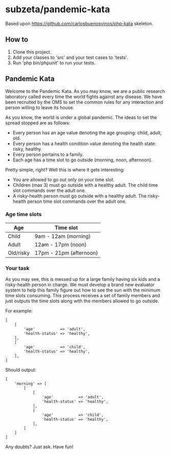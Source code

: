 # subzeta/pandemic-kata

Based upon https://github.com/carlosbuenosvinos/php-kata skeleton.

## How to

1. Clone this project.
2. Add your classes to 'src' and your test cases to 'tests'. 
3. Run 'php bin/phpunit' to run your tests.

## Pandemic Kata

Welcome to the Pandemic Kata. As you may know, we are a public research laboratory called every 
time the world fights against any disease. We have been recruited by the OMS to set the common rules 
for any interaction and person willing to leave its house. 

As you know, the world is under a global pandemic. The ideas to set the spread stopped are as follows:

* Every person has an age value denoting the age grouping: child, adult, old.
* Every person has a health condition value denoting the health state: risky, healthy.
* Every person pertains to a family.
* Each age has a time slot to go outside (morning, noon, afternoon).

Pretty simple, right? Well this is where it gets interesting:

* You are allowed to go out only on your time slot.
* Children (max 3) must go outside with a healthy adult. The child time slot commands over the adult one.
* A risky-health person must go outside with a healthy adult. The risky-health person time slot commands over the adult one.

### Age time slots

| Age        | Time slot    |
| ------------- |-------------|
| Child      | 9am - 12am (morning) | 
| Adult      | 12am - 17pm (noon)      | 
| Old/risky  | 17pm - 21pm (afternoon)      | 

### Your task
As you may see, this is messed up for a large family having six kids and a risky-health person in charge. 
We must develop a brand new evaluator system to help this family figure out how to see the sun with the minimum time
slots consuming. This process receives a set of family members and just outputs the time slots along with the members 
allowed to go outside.

For example:

```
[
    [
        'age'           => 'adult',
        'health-status' => 'healthy',
    ],
    [
        'age'           => 'child',
        'health-status' => 'healthy',
    ],
]
```

Should output:

```
[
    'morning' => [
        [
            [
                'age'           => 'adult',
                'health-status' => 'healthy',
            ],
            [
                'age'           => 'child',
                'health-status' => 'healthy',
            ],
        ]
    ]
]
```

Any doubts? Just ask. Have fun!